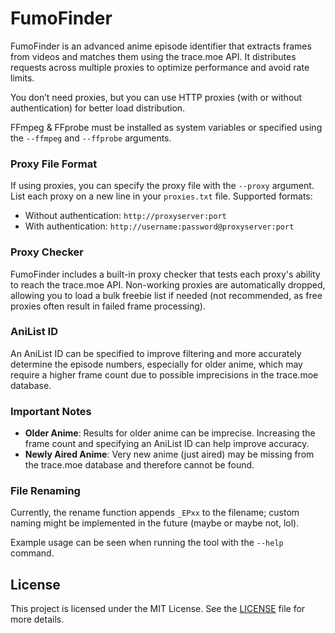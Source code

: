 # FumoFinder

FumoFinder is an advanced anime episode identifier that extracts frames from videos and matches them using the trace.moe API. It distributes requests across multiple proxies to optimize performance and avoid rate limits.

You don’t need proxies, but you can use HTTP proxies (with or without authentication) for better load distribution.

FFmpeg & FFprobe must be installed as system variables or specified using the `--ffmpeg` and `--ffprobe` arguments.

### Proxy File Format
If using proxies, you can specify the proxy file with the `--proxy` argument. List each proxy on a new line in your `proxies.txt` file. Supported formats:
- Without authentication: `http://proxyserver:port`
- With authentication: `http://username:password@proxyserver:port`

### Proxy Checker
FumoFinder includes a built-in proxy checker that tests each proxy's ability to reach the trace.moe API. Non-working proxies are automatically dropped, allowing you to load a bulk freebie list if needed (not recommended, as free proxies often result in failed frame processing).

### AniList ID
An AniList ID can be specified to improve filtering and more accurately determine the episode numbers, especially for older anime, which may require a higher frame count due to possible imprecisions in the trace.moe database.

### Important Notes
- **Older Anime**: Results for older anime can be imprecise. Increasing the frame count and specifying an AniList ID can help improve accuracy.
- **Newly Aired Anime**: Very new anime (just aired) may be missing from the trace.moe database and therefore cannot be found.

### File Renaming
Currently, the rename function appends `_EPxx` to the filename; custom naming might be implemented in the future (maybe or maybe not, lol).

Example usage can be seen when running the tool with the `--help` command.

## License
This project is licensed under the MIT License. See the [LICENSE](LICENSE) file for more details.
